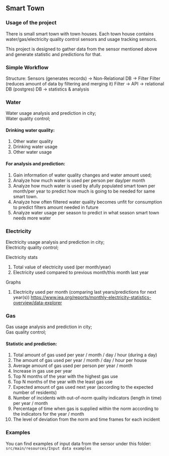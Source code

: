 ## Smart Town

### Usage of the project

There is small smart town with town houses.
Each town house contains water/gas/electricity quality control sensors and usage tracking sensors.

This project is designed to gather data from the sensor mentioned above and generate statistic and predictions for that.

### Simple Workflow

Structure:
Sensors (generates records) -> Non-Relational DB -> Filter
Filter (reduces amount of data by filtering and merging it)
Filter -> API -> relational DB (postgres)
DB -> statistics & analysis

### Water
Water usage analysis and prediction in city;</br>
Water quality control;

#### Drinking water quality:
1) Other water quality
2) Drinking water usage
3) Other water usage

#### For analysis and prediction:
1) Gain information of water quality changes and water amount used;
2) Analyze how much water is used per person per day/per month
3) Analyze how much water is used by аfully populated smart town per month/per year to predict how much is going to be needed for same smart town.
4) Analyze how often filtered water quality becomes unfit for consumption to predict filters amount needed in future
5) Analyze water usage per season to predict in what season smart town needs more water

### Electricity 

Electricity usage analysis and prediction in city;</br>
Electricity quality control;

Electricity stats

1) Total value of electricity used (per month/year)
2) Electricity used compared to previous month/this month last year

Graphs
1) Electricity used per month (comparing last years/predictions for next year(s))
https://www.iea.org/reports/monthly-electricity-statistics-overview/data-explorer

### Gas

Gas usage analysis and prediction in city;</br>
Gas quality control;

#### Statistic and prediction:
1) Total amount of gas used per year / month / day / hour (during a day)
2) The amount of gas used per year / month / day / hour per house
3) Average amount of gas used per person per year / month
4) Increase in gas use per year
5) Top N months of the year with the highest gas use
6) Top N months of the year with the least gas use
7) Expected amount of gas used next year (according to the expected number of residents)
8) Number of incidents with out-of-norm quality indicators (length in time) per year / month
9) Percentage of time when gas is supplied within the norm according to the indicators for the year / month
10) The level of deviation from the norm and time frames for each incident

### Examples
You can find examples of input data from the sensor under this folder: </br>
`src/main/resources/Input data examples`



